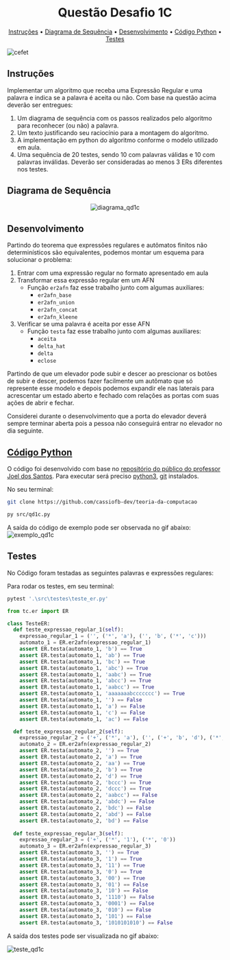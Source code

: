 <h1 align="center">
  Questão Desafio 1C
</h1>

<p align="center">
  <a href="#instruções">Instruções</a> •
  <a href="#diagrama-de-sequência">Diagrama de Sequência</a> •
  <a href="#desenvolvimento">Desenvolvimento</a> •
  <a href="#código-python">Código Python</a> •
  <a href="#testes">Testes</a>
</p>

![cefet](https://i.imgur.com/K0E5iFC.jpg)

## Instruções

Implementar um algoritmo que receba uma Expressão Regular e uma palavra e indica
se a palavra é aceita ou não.
Com base na questão acima deverão ser entregues:

1. Um diagrama de sequência com os passos realizados pelo algoritmo para reconhecer (ou não) a palavra.
2. Um texto justificando seu raciocínio para a montagem do algoritmo.
3. A implementação em python do algoritmo conforme o modelo utilizado em aula.
4. Uma sequência de 20 testes, sendo 10 com palavras válidas e 10 com palavras inválidas. Deverão ser consideradas ao menos 3 ERs diferentes nos testes.

## Diagrama de Sequência

<p align="center">
  <img src="https://i.imgur.com/pYTP7Wm.png" alt="diagrama_qd1c">
</p>

## Desenvolvimento

Partindo do teorema que expressões regulares e autômatos finitos não determinísticos são equivalentes, podemos montar um esquema para solucionar o problema:

1. Entrar com uma expressão regular no formato apresentado em aula
2. Transformar essa expressão regular em um AFN
   - Função ```er2afn``` faz esse trabalho junto com algumas auxiliares:
     - ```er2afn_base```
     - ```er2afn_union```
     - ```er2afn_concat```
     - ```er2afn_kleene```
3. Verificar se uma palavra é aceita por esse AFN
   - Função ```testa``` faz esse trabalho junto com algumas auxiliares:
     - ```aceita```
     - ```delta_hat```
     - ```delta```
     - ```eclose```

Partindo de que um elevador pode subir e descer ao prescionar os botões de subir e descer, podemos
fazer facilmente um autômato que só represente esse modelo e depois podemos expandir ele nas laterais
para acrescentar um estado aberto e fechado com relações as portas com suas ações de abrir e fechar.

Considerei durante o desenvolvimento que a porta do elevador deverá sempre terminar aberta pois a
pessoa não conseguirá entrar no elevador no dia seguinte.

## [Código Python](https://github.com/cassiofb-dev/teoria-da-computacao/blob/master/src/qd1c.py)

O código foi desenvolvido com base no [repositório do público do professor Joel dos Santos](https://github.com/joeldossantos/Teoria-da-Computacao). Para executar será preciso [python3](https://www.python.org/), [git](https://git-scm.com/) instalados.

No seu terminal:

```sh
git clone https://github.com/cassiofb-dev/teoria-da-computacao

py src/qd1c.py

```

A saída do código de exemplo pode ser observada no gif abaixo:
![exemplo_qd1c](https://i.imgur.com/zSwZRic.gif)

## Testes

No Código foram testadas as seguintes palavras e expressões regulares:

Para rodar os testes, em seu terminal:

```sh
pytest '.\src\testes\teste_er.py'
```

```py
from tc.er import ER

class TesteER:
  def teste_expressao_regular_1(self):
    expressao_regular_1 = ('', ('*', 'a'), ('', 'b', ('*', 'c')))
    automato_1 = ER.er2afn(expressao_regular_1)
    assert ER.testa(automato_1, 'b') == True
    assert ER.testa(automato_1, 'ab') == True
    assert ER.testa(automato_1, 'bc') == True
    assert ER.testa(automato_1, 'abc') == True
    assert ER.testa(automato_1, 'aabc') == True
    assert ER.testa(automato_1, 'abcc') == True
    assert ER.testa(automato_1, 'aabcc') == True
    assert ER.testa(automato_1, 'aaaaaaabccccccc') == True
    assert ER.testa(automato_1, '') == False
    assert ER.testa(automato_1, 'a') == False
    assert ER.testa(automato_1, 'c') == False
    assert ER.testa(automato_1, 'ac') == False

  def teste_expressao_regular_2(self):
    expressao_regular_2 = ('+', ('*', 'a'), ('', ('+', 'b', 'd'), ('*', 'c')))
    automato_2 = ER.er2afn(expressao_regular_2)
    assert ER.testa(automato_2, '') == True
    assert ER.testa(automato_2, 'a') == True
    assert ER.testa(automato_2, 'aa') == True
    assert ER.testa(automato_2, 'b') == True
    assert ER.testa(automato_2, 'd') == True
    assert ER.testa(automato_2, 'bccc') == True
    assert ER.testa(automato_2, 'dccc') == True
    assert ER.testa(automato_2, 'aabcc') == False
    assert ER.testa(automato_2, 'abdc') == False
    assert ER.testa(automato_2, 'bdc') == False
    assert ER.testa(automato_2, 'abd') == False
    assert ER.testa(automato_2, 'bd') == False
  
  def teste_expressao_regular_3(self):
    expressao_regular_3 = ('+', ('*', '1'), ('*', '0'))
    automato_3 = ER.er2afn(expressao_regular_3)
    assert ER.testa(automato_3, '') == True
    assert ER.testa(automato_3, '1') == True
    assert ER.testa(automato_3, '11') == True
    assert ER.testa(automato_3, '0') == True
    assert ER.testa(automato_3, '00') == True
    assert ER.testa(automato_3, '01') == False
    assert ER.testa(automato_3, '10') == False
    assert ER.testa(automato_3, '1110') == False
    assert ER.testa(automato_3, '0001') == False
    assert ER.testa(automato_3, '010') == False
    assert ER.testa(automato_3, '101') == False
    assert ER.testa(automato_3, '1010101010') == False
```

A saída dos testes pode ser visualizada no gif abaixo:

![teste_qd1c](https://i.imgur.com/iU7jbqQ.gif)
